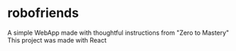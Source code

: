 # robofriends
A simple WebApp made with thoughtful instructions from "Zero to Mastery"
This project was made with React
